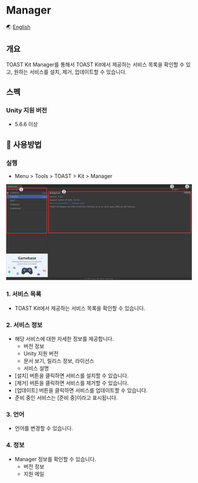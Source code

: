 # Manager

🌏 [English](README.en.md)

## 개요

TOAST Kit Manager를 통해서 TOAST Kit에서 제공하는 서비스 목록을 확인할 수 있고,
원하는 서비스를 설치, 제거, 업데이트할 수 있습니다.

## 스펙

### Unity 지원 버전

* 5.6.6 이상

## 🔨 사용방법

### 실행

* Menu > Tools > TOAST > Kit > Manager

![Manager](./images/toastkit_manager_001.png)

### 1. 서비스 목록

* TOAST Kit에서 제공하는 서비스 목록을 확인할 수 있습니다.

### 2. 서비스 정보

* 해당 서비스에 대한 자세한 정보를 제공합니다.
    * 버전 정보
    * Unity 지원 버전
    * 문서 보기, 릴리스 정보, 라이선스
    * 서비스 설명
* [설치] 버튼을 클릭하면 서비스를 설치할 수 있습니다.
* [제거] 버튼을 클릭하면 서비스를 제거할 수 있습니다.
* [업데이트] 버튼을 클릭하면 서비스를 업데이트할 수 있습니다.
* 준비 중인 서비스는 [준비 중]이라고 표시됩니다.

### 3. 언어

* 언어를 변경할 수 있습니다.

### 4. 정보

* Manager 정보를 확인할 수 있습니다.
    * 버전 정보
    * 지원 메일